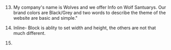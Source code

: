 13. My company's name is Wolves and we offer Info on Wolf Santuarys. Our brand colors are Black/Grey and two words to describe the theme of the website are basic and simple." 

14. Inline- Block is ablity to set width and height, the others are not that much different. 

15. 

